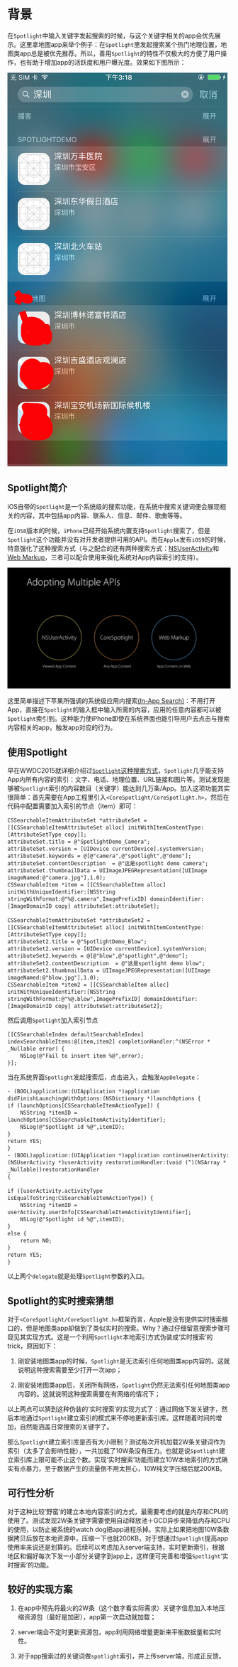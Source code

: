 # 背景
在`Spotlight`中输入关键字发起搜索的时候，与这个关键字相关的app会优先展示。这里拿地图app来举个例子：在`Spotlight`里发起搜索某个热门地理位置，地图类app总是被优先推荐。所以，善用`Spotlight`的特性不仅极大的方便了用户操作，也有助于增加app的活跃度和用户曝光度。效果如下图所示：

![](./spotlight.png)

## Spotlight简介
iOS自带的`Spotlight`是一个系统级的搜索功能，在系统中搜索关键词便会展现相关的内容，其中包括app内容、联系人、信息、邮件、歌曲等等。

在`iOS8`版本的时候，`iPhone`已经开始系统内置支持`Spotlight`搜索了，但是`Spotlight`这个功能并没有对开发者提供可用的API。而在`Apple`发布`iOS9`的时候，特意强化了这种搜索方式（与之配合的还有两种搜索方式：[NSUserActivity](https://developer.apple.com/library/prerelease/content/documentation/General/Conceptual/AppSearch/Activities.html#//apple_ref/doc/uid/TP40016308-CH6-SW1)和[Web Markup](https://developer.apple.com/library/prerelease/content/documentation/General/Conceptual/AppSearch/WebContent.html#//apple_ref/doc/uid/TP40016308-CH8)，三者可以配合使用来强化系统对App内容索引的支持）。

![](./WWDC2015_Session709.png)

这里简单描述下苹果所强调的系统级应用内搜索[(In-App Search)](https://developer.apple.com/library/prerelease/content/releasenotes/General/WhatsNewIniOS/Articles/iOS9.html#//apple_ref/doc/uid/TP40016198-SW1)：不用打开App，直接在`Spotlight`的输入框中输入所需的内容，应用的任意内容都可以被`Spotlight`索引到。这种能力使iPhone即使在系统界面也能引导用户去点击与搜索内容相关的app，触发app对应的行为。

## 使用Spotlight
早在WWDC2015就详细介绍过[`Spotlight`这种搜索方式](https://developer.apple.com/videos/play/wwdc2015/709/)，`Spotlight`几乎能支持App内所有内容的索引：文字、电话、地理位置、URL链接和图片等。测试发现能够被`Spotlight`索引的内容数目（关键字）能达到几万条/App。加入这项功能其实很简单：首先需要在App工程里引入`<CoreSpotlight/CoreSpotlight.h>`，然后在代码中配置需要加入索引的节点（item）即可：

	CSSearchableItemAttributeSet *attributeSet = [[CSSearchableItemAttributeSet alloc] initWithItemContentType:[AttributeSetType copy]];
    attributeSet.title = @"SpotlightDemo_Camera";
    attributeSet.version = [UIDevice currentDevice].systemVersion;
    attributeSet.keywords = @[@"camera",@"spotlight",@"demo"];
    attributeSet.contentDescription  = @"这是spotlight demo camera";
    attributeSet.thumbnailData = UIImageJPEGRepresentation([UIImage imageNamed:@"camera.jpg"],1.0);
    CSSearchableItem *item = [[CSSearchableItem alloc] initWithUniqueIdentifier:[NSString stringWithFormat:@"%@.camera",ImagePrefixID] domainIdentifier:[ImageDomainID copy] attributeSet:attributeSet];
    
    CSSearchableItemAttributeSet *attributeSet2 = [[CSSearchableItemAttributeSet alloc] initWithItemContentType:[AttributeSetType copy]];
    attributeSet2.title = @"SpotlightDemo_Blow";
    attributeSet2.version = [UIDevice currentDevice].systemVersion;
    attributeSet2.keywords = @[@"blow",@"spotlight",@"demo"];
    attributeSet2.contentDescription  = @"这是spotlight demo blow";
    attributeSet2.thumbnailData = UIImageJPEGRepresentation([UIImage imageNamed:@"blow.jpg"],1.0);
    CSSearchableItem *item2 = [[CSSearchableItem alloc] initWithUniqueIdentifier:[NSString stringWithFormat:@"%@.blow",ImagePrefixID] domainIdentifier:[ImageDomainID copy] attributeSet:attributeSet2];

然后调用`Spotlight`加入索引节点
    
    [[CSSearchableIndex defaultSearchableIndex] indexSearchableItems:@[item,item2] completionHandler:^(NSError * _Nullable error) {
        NSLog(@"Fail to insert item %@",error);
    }];
    
当在系统界面`Spotlight`发起搜索后，点击进入，会触发`AppDelegate`：

	- (BOOL)application:(UIApplication *)application didFinishLaunchingWithOptions:(NSDictionary *)launchOptions {
    if (launchOptions[CSSearchableItemActionType]) {
        NSString *itemID = launchOptions[CSSearchableItemActivityIdentifier];
        NSLog(@"Spotlight id %@",itemID);
    }
    return YES;
	}
	- (BOOL)application:(UIApplication *)application continueUserActivity:(NSUserActivity *)userActivity restorationHandler:(void (^)(NSArray * _Nullable))restorationHandler
	{
    
    if ([userActivity.activityType isEqualToString:CSSearchableItemActionType]) {
        NSString *itemID = userActivity.userInfo[CSSearchableItemActivityIdentifier];
        NSLog(@"Spotlight id %@",itemID);
    }
    else {
        return NO;
    }
    return YES;
	}

以上两个`delegate`就是处理`Spotlight`参数的入口。

## Spotlight的实时搜索猜想
对于`<CoreSpotlight/CoreSpotlight.h>`框架而言，Apple是没有提供实时搜索接口的，但是地图类app却做到了类似实时的搜索。Why？通过仔细留意搜索步骤可窥见其实现方式。这是一个利用`Spotlight`本地索引方式伪装成‘实时搜索’的trick，原因如下：

1. 刚安装地图类app的时候，`Spotlight`是无法索引任何地图类app内容的。这就说明这种搜索需要至少打开一次app；

2. 刚安装地图类app后，关闭所有网络，`Spotlight`仍然无法索引任何地图类app内容的。这就说明这种搜索需要在有网络的情况下；

以上两点可以猜到这种伪装的‘实时搜索’的实现方式了：通过网络下发关键字，然后本地通过`Spotlight`建立索引的模式来不停地更新索引库。这样随着时间的增加，自然能涵盖日常搜索的关键字了。

那么`Spotlight`建立索引库是否有大小限制？测试每次开机加载2W条关键词作为索引（太多了会影响性能），一共加载了10W条没有压力。也就是说`Spotlight`建立索引库上限可能不止这个数。实现‘实时搜索’功能而建立10W本地索引的方式确实有点暴力，至于数据产生的流量倒不用太担心，10W纯文字压缩后就200KB。

## 可行性分析
对于这种比较‘野蛮’的建立本地内容索引的方式，最需要考虑的就是内存和CPU的使用了。测试发现2W条关键字需要使用自动释放池＋GCD异步来降低内存和CPU的使用，以防止被系统的watch dog把app进程杀掉。实际上如果把地图10W条数据拷贝后放在本地资源中，压缩一下也就200KB，对于想通过`Spotlight`提高app使用率来说还是划算的。后续可以考虑加入server端支持，实时更新索引，根据地区和偏好每次下发一小部分关键字到app上，这样便可完善和增强`Spotlight`‘实时搜索’的功能。

## 较好的实现方案
1. 在app中预先将最火的2W条（这个数字看实际需求）关键字信息加入本地压缩资源包（最好是加密），app第一次启动就加载；

2. server端会不定时更新资源包，app利用网络增量更新来平衡数据量和实时性。

3. 对于app搜索过的关键词做`spotlight`索引，并上传server端，形成正反馈。